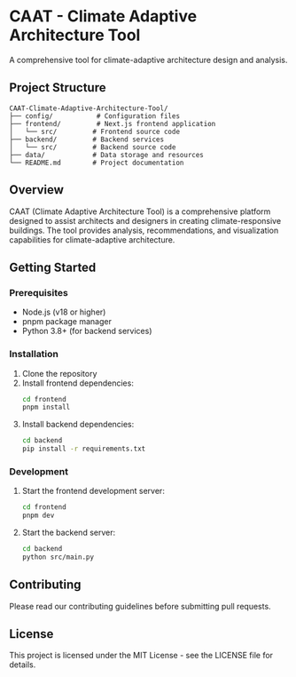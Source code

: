 # CAAT - Climate Adaptive Architecture Tool

A comprehensive tool for climate-adaptive architecture design and analysis.

## Project Structure

```
CAAT-Climate-Adaptive-Architecture-Tool/
├── config/           # Configuration files
├── frontend/         # Next.js frontend application
│   └── src/         # Frontend source code
├── backend/         # Backend services
│   └── src/         # Backend source code
├── data/            # Data storage and resources
└── README.md        # Project documentation
```

## Overview

CAAT (Climate Adaptive Architecture Tool) is a comprehensive platform designed to assist architects and designers in creating climate-responsive buildings. The tool provides analysis, recommendations, and visualization capabilities for climate-adaptive architecture.

## Getting Started

### Prerequisites

- Node.js (v18 or higher)
- pnpm package manager
- Python 3.8+ (for backend services)

### Installation

1. Clone the repository
2. Install frontend dependencies:
   ```bash
   cd frontend
   pnpm install
   ```
3. Install backend dependencies:
   ```bash
   cd backend
   pip install -r requirements.txt
   ```

### Development

1. Start the frontend development server:
   ```bash
   cd frontend
   pnpm dev
   ```

2. Start the backend server:
   ```bash
   cd backend
   python src/main.py
   ```

## Contributing

Please read our contributing guidelines before submitting pull requests.

## License

This project is licensed under the MIT License - see the LICENSE file for details.